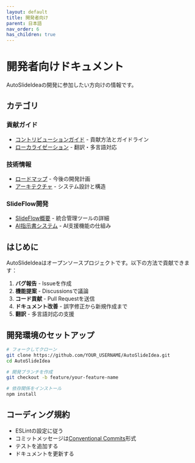 ```yaml
---
layout: default
title: 開発者向け
parent: 日本語
nav_order: 6
has_children: true
---
```


# 開発者向けドキュメント

AutoSlideIdeaの開発に参加したい方向けの情報です。

## カテゴリ

### 貢献ガイド
- [コントリビューションガイド](contributing/) - 貢献方法とガイドライン
- [ローカライゼーション](localization/) - 翻訳・多言語対応

### 技術情報
- [ロードマップ](roadmap/) - 今後の開発計画
- [アーキテクチャ](architecture/) - システム設計と構造

### SlideFlow開発
- [SlideFlow概要](slideflow-overview/) - 統合管理ツールの詳細
- [AI指示書システム](ai-instructions/) - AI支援機能の仕組み

## はじめに

AutoSlideIdeaはオープンソースプロジェクトです。以下の方法で貢献できます：

1. **バグ報告** - Issueを作成
2. **機能提案** - Discussionsで議論
3. **コード貢献** - Pull Requestを送信
4. **ドキュメント改善** - 誤字修正から新規作成まで
5. **翻訳** - 多言語対応の支援

## 開発環境のセットアップ

```bash
# フォークしてクローン
git clone https://github.com/YOUR_USERNAME/AutoSlideIdea.git
cd AutoSlideIdea

# 開発ブランチを作成
git checkout -b feature/your-feature-name

# 依存関係をインストール
npm install
```

## コーディング規約

- ESLintの設定に従う
- コミットメッセージは[Conventional Commits](https://www.conventionalcommits.org/)形式
- テストを追加する
- ドキュメントを更新する